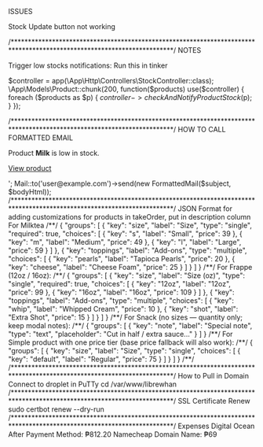 
ISSUES

Stock Update button not working


/***********************************************************************************************************************/
NOTES

Trigger low stocks notifications:
Run this in tinker

$controller = app(\App\Http\Controllers\StockController::class);
\App\Models\Product::chunk(200, function($products) use($controller) {
    foreach ($products as $p) {
        $controller->checkAndNotifyProductStock($p);
    }
});


/***********************************************************************************************************************/
HOW TO CALL FORMATTED EMAIL 

<?php
use App\Mail\FormattedMail;
use Illuminate\Support\Facades\Mail;

$subject = 'Inventory alert';
$bodyHtml = '<p>Product <strong>Milk</strong> is low in stock.</p><p><a class="btn" href="https://example.com">View product</a></p>';
Mail::to('user@example.com')->send(new FormattedMail($subject, $bodyHtml));



/***********************************************************************************************************************/
JSON Format for adding customizations for products in takeOrder, put in description column

For Milktea
/**/
{
  "groups": [
    {
      "key": "size",
      "label": "Size",
      "type": "single",
      "required": true,
      "choices": [
        { "key": "s", "label": "Small", "price": 39 },
        { "key": "m", "label": "Medium", "price": 49 },
        { "key": "l", "label": "Large", "price": 59 }
      ]
    },
    {
      "key": "toppings",
      "label": "Add-ons",
      "type": "multiple",
      "choices": [
        { "key": "pearls", "label": "Tapioca Pearls", "price": 20 },
        { "key": "cheese", "label": "Cheese Foam", "price": 25 }
      ]
    }
  ]
}
/**/

For Frappe (12oz / 16oz):
/**/
{
  "groups": [
    {
      "key": "size",
      "label": "Size (oz)",
      "type": "single",
      "required": true,
      "choices": [
        { "key": "12oz", "label": "12oz", "price": 99 },
        { "key": "16oz", "label": "16oz", "price": 109 }
      ]
    },
    {
      "key": "toppings",
      "label": "Add-ons",
      "type": "multiple",
      "choices": [
        { "key": "whip", "label": "Whipped Cream", "price": 10 },
        { "key": "shot", "label": "Extra Shot", "price": 15 }
      ]
    }
  ]
}
/**/

For Snack (no sizes — quantity only; keep modal notes):
/**/
{
  "groups": [
    {
      "key": "note",
      "label": "Special note",
      "type": "text",
      "placeholder": "Cut in half / extra sauce..."
    }
  ]
}
/**/

For Simple product with one price tier (base price fallback will also work):
/**/
{
  "groups": [
    {
      "key": "size",
      "label": "Size",
      "type": "single",
      "choices": [
        { "key": "default", "label": "Regular", "price": 75 }
      ]
    }
  ]
}
/**/


/***********************************************************************************************************************/
How to Pull in Domain

Connect to droplet in PuTTy

cd /var/www/librewhan





/***********************************************************************************************************************/
SSL Certificate

Renew
sudo certbot renew --dry-run


/***********************************************************************************************************************/
Expenses

Digital Ocean
After Payment Method: ₱812.20

Namecheap Domain Name: ₱69